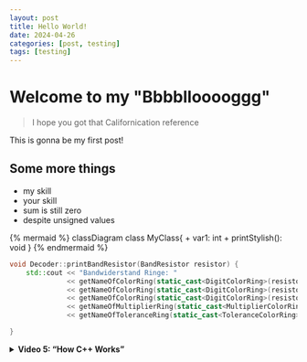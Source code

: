 ```yaml
---
layout: post
title: Hello World!
date: 2024-04-26
categories: [post, testing]
tags: [testing]
---
```


# Welcome to my "Bbbbllooooggg"
> I hope you got that Californication reference

This is gonna be my first post!

## Some more things

* my skill
* your skill
* sum is still zero
* despite unsigned values

{% mermaid %}
classDiagram
    class MyClass{
        + var1: int
        + printStylish(): void
    }
{% endmermaid %}

```c++
void Decoder::printBandResistor(BandResistor resistor) {
    std::cout << "Bandwiderstand Ringe: "
              << getNameOfColorRing(static_cast<DigitColorRing>(resistor.getHundreds())) << " "
              << getNameOfColorRing(static_cast<DigitColorRing>(resistor.getTenths())) << " "
              << getNameOfColorRing(static_cast<DigitColorRing>(resistor.getOnes())) << " "
              << getNameOfMultiplierRing(static_cast<MultiplierColorRing>(resistor.getMultiplier())) << " "
              << getNameOfToleranceRing(static_cast<ToleranceColorRing>(resistor.getTolerance()));

}
```


<details>
  <summary><b>Video 5: “How C++ Works” </b></summary>
  <ul>
    <li>Understand what ‘#include’ does</li>
    <li>Learn what an ‘entry function’ is and how it’s called in C++</li>
    <li>What files of a project get compiled? (cpp Files, hpp Files do not. They only get included)</li>
    <li>Create a bug in your Code</li>
    <li>Learn the Output of the compiler to see where your bug is</li>
    <li>Compile a single cpp file (so a .obj file is created, in my case, a .o file was created)</li>
    <li>Create a wrapper function for ‘std::cout’</li>
    <li>Move this function to a new cpp file and compile it</li>
    <li>Write a declaration for the wrapper function in ‘main.cpp’</li>
    <li>Compile and run everything</li>
    <li>Rename the wrapper function only in the new file to see what errors will occur</li>
    <li>Fix the bug and see what .obj files are created</li>
  </ul>
</details>
